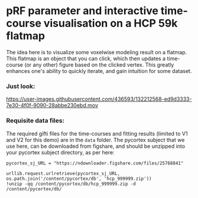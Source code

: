 # pRF parameter and interactive time-course visualisation on a HCP 59k flatmap

The idea here is to visualize some voxelwise modeling result on a flatmap. This flatmap is an object that you can click, which then updates a time-course (or any other) figure based on the clicked vertex. This greatly enhances one's ability to quickly iterate, and gain intuition for some dataset. 

### Just look:

https://user-images.githubusercontent.com/436593/132212568-ed9d3333-7e30-4f0f-9090-28abbe230ebd.mov

### Requisite data files:

The required gifti files for the time-courses and fitting results (limited to V1 and V2 for this demo) are in the `data` folder. The pycortex subject that we use here, can be downloaded from figshare, and should be unzipped into your pycortex subject directory, as per here:

```
pycortex_sj_URL = "https://ndownloader.figshare.com/files/25768841"

urllib.request.urlretrieve(pycortex_sj_URL, os.path.join('/content/pycortex/db', 'hcp_999999.zip'))
!unzip -qq /content/pycortex/db/hcp_999999.zip -d /content/pycortex/db/
```
